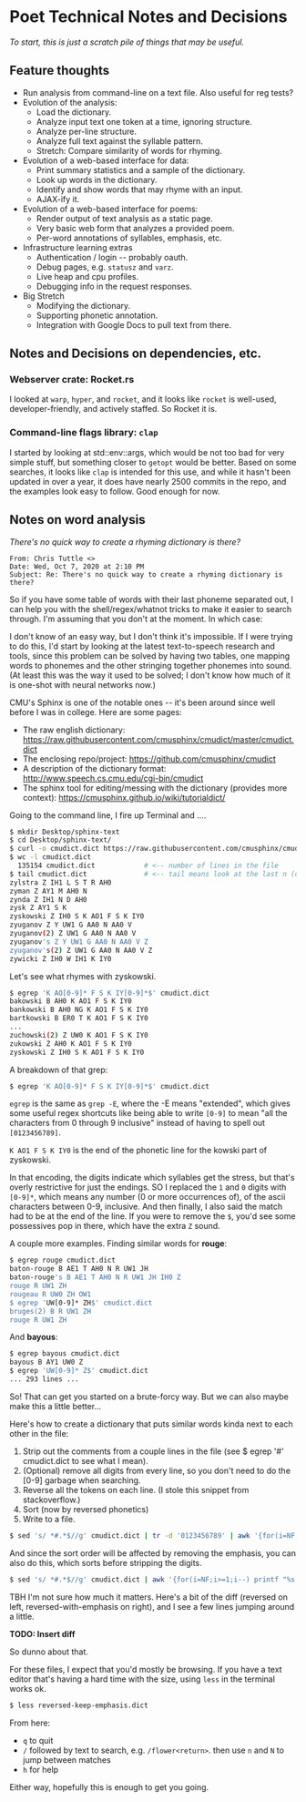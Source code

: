 # Poet Technical Notes and Decisions

_To start, this is just a scratch pile of things that may be useful._

## Feature thoughts

  * Run analysis from command-line on a text file. Also useful for reg tests?
  * Evolution of the analysis:
    * Load the dictionary.
    * Analyze input text one token at a time, ignoring structure.
    * Analyze per-line structure.
    * Analyze full text against the syllable pattern.
    * Stretch: Compare similarity of words for rhyming.
  * Evolution of a web-based interface for data:
    * Print summary statistics and a sample of the dictionary.
    * Look up words in the dictionary.
    * Identify and show words that may rhyme with an input.
    * AJAX-ify it.
  * Evolution of a web-based interface for poems:
    * Render output of text analysis as a static page.
    * Very basic web form that analyzes a provided poem.
    * Per-word annotations of syllables, emphasis, etc.
  * Infrastructure learning extras
    * Authentication / login -- probably oauth.
    * Debug pages, e.g. `statusz` and `varz`.
    * Live heap and cpu profiles.
    * Debugging info in the request responses.
  * Big Stretch
    * Modifying the dictionary.
    * Supporting phonetic annotation.
    * Integration with Google Docs to pull text from there.

## Notes and Decisions on dependencies, etc.

### Webserver crate: Rocket.rs

I looked at `warp`, `hyper`, and `rocket`, and it looks like `rocket` is
well-used, developer-friendly, and actively staffed. So Rocket it is.

### Command-line flags library: `clap`

I started by looking at std::env::args, which would be not too bad for
very simple stuff, but something closer to `getopt` would be better. Based
on some searches, it looks like `clap` is intended for this use, and while
it hasn't been updated in over a year, it does have nearly 2500 commits in
the repo, and the examples look easy to follow. Good enough for now.

## Notes on word analysis

_There's no quick way to create a rhyming dictionary is there?_

```
From: Chris Tuttle <>
Date: Wed, Oct 7, 2020 at 2:10 PM
Subject: Re: There's no quick way to create a rhyming dictionary is there?
```

So if you have some table of words with their last phoneme separated out, I can
help you with the shell/regex/whatnot tricks to make it easier to search
through. I'm assuming that you don't at the moment. In which case:

I don't know of an easy way, but I don't think it's impossible. If I were
trying to do this, I'd start by looking at the latest text-to-speech research
and tools, since this problem can be solved by having two tables, one mapping
words to phonemes and the other stringing together phonemes into sound. (At
least this was the way it used to be solved; I don't know how much of it is
one-shot with neural networks now.)

CMU's Sphinx is one of the notable ones -- it's been around since well before I was in college. Here are some pages:
   * The raw english dictionary: https://raw.githubusercontent.com/cmusphinx/cmudict/master/cmudict.dict
   * The enclosing repo/project: https://github.com/cmusphinx/cmudict
   * A description of the dictionary format: http://www.speech.cs.cmu.edu/cgi-bin/cmudict
   * The sphinx tool for editing/messing with the dictionary (provides more context): https://cmusphinx.github.io/wiki/tutorialdict/

Going to the command line, I fire up Terminal and ....
```sh
$ mkdir Desktop/sphinx-text
$ cd Desktop/sphinx-text/
$ curl -o cmudict.dict https://raw.githubusercontent.com/cmusphinx/cmudict/master/cmudict.dict
$ wc -l cmudict.dict
  135154 cmudict.dict            # <-- number of lines in the file
$ tail cmudict.dict              # <-- tail means look at the last n (default 10) lines
zylstra Z IH1 L S T R AH0
zyman Z AY1 M AH0 N
zynda Z IH1 N D AH0
zysk Z AY1 S K
zyskowski Z IH0 S K AO1 F S K IY0
zyuganov Z Y UW1 G AA0 N AA0 V
zyuganov(2) Z UW1 G AA0 N AA0 V
zyuganov's Z Y UW1 G AA0 N AA0 V Z
zyuganov's(2) Z UW1 G AA0 N AA0 V Z
zywicki Z IH0 W IH1 K IY0
```

Let's see what rhymes with zyskowski.
```sh
$ egrep 'K AO[0-9]* F S K IY[0-9]*$' cmudict.dict
bakowski B AH0 K AO1 F S K IY0
bankowski B AH0 NG K AO1 F S K IY0
bartkowski B ER0 T K AO1 F S K IY0
...
zuchowski(2) Z UW0 K AO1 F S K IY0
zukowski Z AH0 K AO1 F S K IY0
zyskowski Z IH0 S K AO1 F S K IY0
```

A breakdown of that grep:
```sh
$ egrep 'K AO[0-9]* F S K IY[0-9]*$' cmudict.dict
```

`egrep` is the same as `grep -E`, where the -E means "extended", which gives some
useful regex shortcuts like being able to write `[0-9]` to mean "all the
characters from 0 through 9 inclusive" instead of having to spell out
`[0123456789]`.

`K AO1 F S K IY0` is the end of the phonetic line for the kowski part of zyskowski.

In that encoding, the digits indicate which syllables get the stress, but
that's overly restrictive for just the endings. SO I replaced the `1` and `0`
digits with `[0-9]*`, which means any number (0 or more occurrences of), of the
ascii characters between 0-9, inclusive. And then finally, I also said the match
had to be at the end of the line. If you were to remove the `$`, you'd see some
possessives pop in there, which have the extra `Z` sound.

A couple more examples. Finding similar words for **rouge**:
```sh
$ egrep rouge cmudict.dict
baton-rouge B AE1 T AH0 N R UW1 JH
baton-rouge's B AE1 T AH0 N R UW1 JH IH0 Z
rouge R UW1 ZH
rougeau R UW0 ZH OW1
$ egrep 'UW[0-9]* ZH$' cmudict.dict
bruges(2) B R UW1 ZH
rouge R UW1 ZH
```

And **bayous**:
```sh
$ egrep bayous cmudict.dict
bayous B AY1 UW0 Z
$ egrep 'UW[0-9]* Z$' cmudict.dict
... 293 lines ...
```

So! That can get you started on a brute-forcy way. But we can also maybe make
this a little better...

Here's how to create a dictionary that puts similar words kinda next to each other in the file:
  1. Strip out the comments from a couple lines in the file (see $ egrep '#' cmudict.dict to see what I mean).
  1. (Optional) remove all digits from every line, so you don't need to do the [0-9] garbage when searching.
  1. Reverse all the tokens on each line. (I stole this snippet from stackoverflow.)
  1. Sort (now by reversed phonetics)
  1. Write to a file.

```sh
$ sed 's/ *#.*$//g' cmudict.dict | tr -d '0123456789' | awk '{for(i=NF;i>=1;i--) printf "%s ", $i;print ""}' | sort > reversed.dict
```

And since the sort order will be affected by removing the emphasis, you can
also do this, which sorts before stripping the digits.

```sh
$ sed 's/ *#.*$//g' cmudict.dict | awk '{for(i=NF;i>=1;i--) printf "%s ", $i;print ""}' | sort | tr -d '0123456789' > reversed-keep-emphasis.dict
```

TBH I'm not sure how much it matters. Here's a bit of the diff (reversed on
left, reversed-with-emphasis on right), and I see a few lines jumping around a
little.

**TODO: Insert diff**

So dunno about that.

For these files, I expect that you'd mostly be browsing. If you have a text
editor that's having a hard time with the size, using `less` in the terminal
works ok.

```sh
$ less reversed-keep-emphasis.dict
```

From here:
  * `q` to quit
  * `/` followed by text to search, e.g. `/flower<return>`. then use `n` and `N` to jump between matches
  * `h` for help

Either way, hopefully this is enough to get you going.

